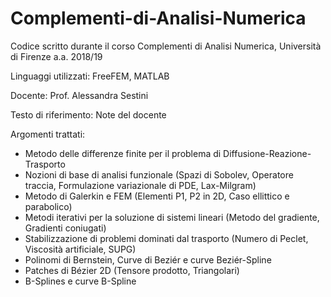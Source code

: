 # Complementi-di-Analisi-Numerica
Codice scritto durante il corso Complementi di Analisi Numerica, Università di Firenze a.a. 2018/19

Linguaggi utilizzati: FreeFEM, MATLAB

Docente: Prof. Alessandra Sestini

Testo di riferimento: Note del docente

Argomenti trattati:
- Metodo delle differenze finite per il problema di Diffusione-Reazione-Trasporto
- Nozioni di base di analisi funzionale (Spazi di Sobolev, Operatore traccia, Formulazione variazionale di PDE, Lax-Milgram)
- Metodo di Galerkin e FEM (Elementi P1, P2 in 2D, Caso ellittico e parabolico)
- Metodi iterativi per la soluzione di sistemi lineari (Metodo del gradiente, Gradienti coniugati)
- Stabilizzazione di problemi dominati dal trasporto (Numero di Peclet, Viscosità artificiale, SUPG)
- Polinomi di Bernstein, Curve di Beziér e curve Beziér-Spline
- Patches di Bézier 2D (Tensore prodotto, Triangolari)
- B-Splines e curve B-Spline
